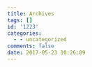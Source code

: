 ```yaml
---
title: Archives
tags: []
id: '1223'
categories:
  - - uncategorized
comments: false
date: 2017-05-23 10:26:09
---
```

